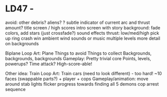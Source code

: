 LD47 -
============================

avoid: other debris? aliens?
? subtle indicator of current arc and thrust amount?
title screen / high scores
  intro screen with story
background: fade colors, add stars (just crossfade?)
sound effects
  thrust: low/med/high
  pick up ring
  crash
  win
ambient wind sounds or music
multiple levels
more detail on backgrounds

Biplane Loop
Art:
  Plane
  Things to avoid
  Things to collect
  Backgrounds, backgrounds, backgrounds
Gameplay:
  Pretty trivial core
  Points, levels, powerups? Time attack?
    High-score-able!

Other idea: Train Loop
Art:
  Train cars (need to look different) - too hard!
  ~10 faces (swappable parts?) + player + cops
Gameplay/animation:
  move around
  stab
  lights flicker
  progress towards finding all 5 demons
  cop arrest sequence

